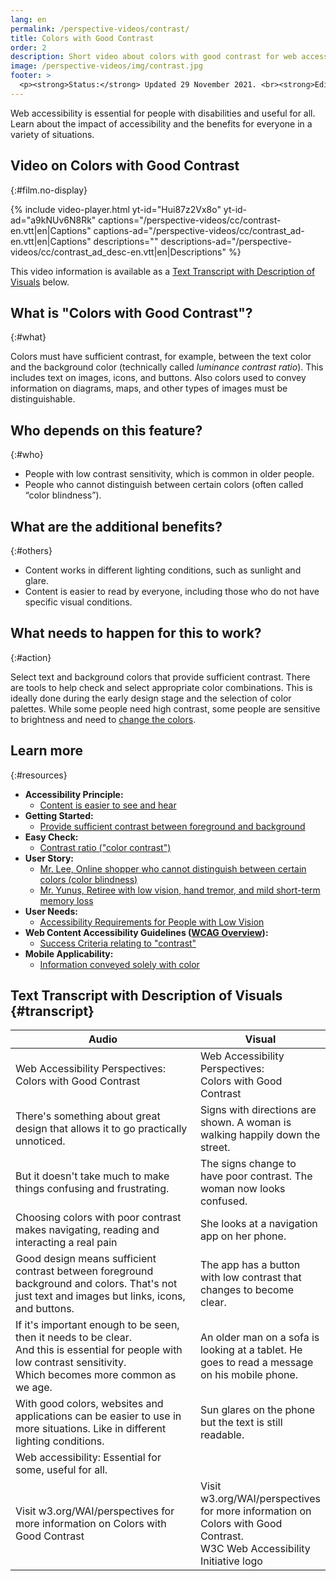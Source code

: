 ```yaml
---
lang: en
permalink: /perspective-videos/contrast/
title: Colors with Good Contrast
order: 2
description: Short video about colors with good contrast for web accessibility - what is it, who depends on it, and what needs to happen to make it work.
image: /perspective-videos/img/contrast.jpg
footer: >
  <p><strong>Status:</strong> Updated 29 November 2021. <br><strong>Editor and project lead:</strong> <a href="https://www.w3.org/People/shadi">Shadi Abou-Zahra</a>. Developed by the <a href="https://www.w3.org/WAI/EO/">Education and Outreach Working Group (EOWG)</a> with support from the <a href="https://www.w3.org/WAI/DEV/">WAI-DEV project</a>, co-funded by the European Commission. Updated with support from the Ford Foundation. <a href="../acknowledgements/">Acknowledgements</a>.</p>
---
```


Web accessibility is essential for people with disabilities and useful
for all. Learn about the impact of accessibility and the benefits for
everyone in a variety of situations.

## Video on Colors with Good Contrast
{:#film.no-display}

{% include video-player.html
    yt-id="Hui87z2Vx8o"
    yt-id-ad="a9kNUv6N8Rk"
    captions="/perspective-videos/cc/contrast-en.vtt|en|Captions"
    captions-ad="/perspective-videos/cc/contrast_ad-en.vtt|en|Captions"
    descriptions=""
    descriptions-ad="/perspective-videos/cc/contrast_ad_desc-en.vtt|en|Descriptions"
%}

This video information is available as a [Text Transcript with Description of Visuals](#transcript) below.

## What is "Colors with Good Contrast"?
{:#what}

Colors must have sufficient contrast, for example, between the text color and the background color (technically called <em>luminance contrast ratio</em>). This includes text on images, icons, and buttons. Also colors used to convey information on diagrams, maps, and other types of images must be distinguishable.

## Who depends on this feature?
{:#who}

-   People with low contrast sensitivity, which is common in older people.
-   People who cannot distinguish between certain colors (often called “color blindness”).

## What are the additional benefits?
{:#others}

-   Content works in different lighting conditions, such as sunlight and
    glare.
-   Content is easier to read by everyone, including those who do not
    have specific visual conditions.

## What needs to happen for this to work?
{:#action}

Select text and background colors that provide sufficient contrast.
There are tools to help check and select appropriate color combinations.
This is ideally done during the early design stage and the selection of
color palettes. While some people need high contrast, some people are
sensitive to brightness and need to [change the colors](/perspective-videos/customizable/).

## Learn more
{:#resources}

-   **Accessibility Principle:**
    -   [Content is easier to see and
        hear](/fundamentals/accessibility-principles/#distinguishable)
-   **Getting Started:**
    -   [Provide sufficient contrast between foreground and
        background](/tips/designing/#provide-sufficient-contrast-between-foreground-and-background)
-   **Easy Check:**
    -   [Contrast ratio ("color
        contrast")](/test-evaluate/preliminary/#contrast)
-   **User Story:**
    -   [Mr. Lee, Online shopper who cannot distinguish between certain colors (color blindness)](/people-use-web/user-stories/#shopper)
    -   [Mr. Yunus, Retiree with low vision, hand tremor, and mild
        short-term memory
        loss](/people-use-web/user-stories/#retiree)
-   **User Needs:**
    -   [Accessibility Requirements for People with Low
        Vision](http://www.w3.org/TR/low-vision-needs/)
-   **Web Content Accessibility Guidelines ([WCAG
    Overview](/standards-guidelines/wcag/)):**
    -   [Success Criteria relating to
        "contrast"](https://www.w3.org/WAI/WCAG21/quickref/?tags=contrast)
-   **Mobile Applicability:**
    -   [Information conveyed solely with
        color](/standards-guidelines/shared-experiences/#color)

## Text Transcript with Description of Visuals {#transcript}

<table>
  <thead>
    <tr>
      <th width="65%">Audio</th>
      <th>Visual</th>
    </tr>
  </thead>
  <tbody>
    <tr>
      <td>Web Accessibility Perspectives: Colors with Good Contrast</td>
      <td>Web Accessibility Perspectives:<br>
        Colors with Good Contrast</td>
    </tr>
    <tr>
      <td>There's something about great design that allows it to go practically unnoticed.</td>
      <td>Signs with directions are shown. A woman is walking happily down the street.</td>
    </tr>
    <tr>
      <td>But it doesn't take much to make things confusing and frustrating.</td>
      <td>The signs change to have poor contrast. The woman now looks confused.</td>
    </tr>
    <tr>
      <td>Choosing colors with poor contrast makes navigating, reading and interacting a real pain</td>
      <td>She looks at a navigation app on her phone.</td>
    </tr>
    <tr>
      <td>Good design means sufficient contrast between foreground background and colors. That's not just text and images but links, icons, and buttons.</td>
      <td>The app has a button with low contrast that changes to become clear.</td>
    </tr>
    <tr>
      <td>If it's important enough to be seen, then it needs to be clear.<br>
        And this is essential for people with low contrast sensitivity.<br>
        Which becomes more common as we age.</td>
      <td>An older man on a sofa is looking at a tablet. He goes to read a message on his mobile phone.</td>
    </tr>
    <tr>
      <td>With good colors, websites and applications can be easier to use in more situations. Like in different lighting conditions.</td>
      <td>Sun glares on the phone but the text is still readable.</td>
    </tr>
    <tr>
      <td>Web accessibility: Essential for some, useful for all.</td>
      <td>&nbsp;</td>
    </tr>
    <tr>
      <td>Visit w3.org/WAI/perspectives for more information on Colors with Good Contrast</td>
      <td>Visit<br>
        w3.org/WAI/perspectives<br>
        for more information on<br>
        Colors with Good Contrast. <br>
        W3C Web Accessibility Initiative logo</td>
    </tr>
  </tbody>
</table>
